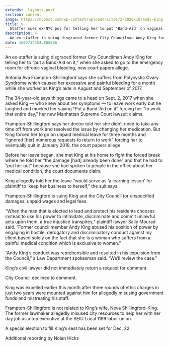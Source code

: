 ```yaml
--- 
extends: _layouts.post 
section: content 
image: https://nypost.com/wp-content/uploads/sites/2/2020/10/andy-king-1.jpg?quality=90&strip=all&w=1200 
title: > 
  Staffer sues ex-NYC pol for telling her to put ‘Band-Aid’ on vaginal bleeding 
description: > 
  An ex-staffer is suing disgraced former City Councilman Andy King for telling her to “put a Band-Aid on it,” when she asked to go to the emergency room for chronic vaginal bleeding, new court papers allege.King allegedly told her the leave “would serve as ‘a learning lesson’ for plaintiff to ‘keep her business to herself,” the suit says.Frampton-Shillingford is suing King and the City Council for unspecified damages, unpaid wages and legal fees.City Council declined to comment.The former lawmaker allegedly misused city resources to help her with her day job as a top executive at the SEIU Local 1199 labor union. 
date: 1602734354.865606 
--- 
```

An ex-staffer is suing disgraced former City Councilman Andy King for telling her to “put a Band-Aid on it,” when she asked to go to the emergency room for chronic vaginal bleeding, new court papers allege.

Antonia Ava Frampton-Shillingford says she suffers from Polycystic Ovary Syndrome which caused her excessive and painful bleeding for a month while she worked as King’s aide in August and September of 2017.

The 34-year-old says things came to a head on Sept. 2, 2017 when she asked King — who knew about her symptoms — to leave work early but he laughed and mocked her saying “Put a Band-Aid on it” forcing her “to work that entire day,” her new Manhattan Supreme Court lawsuit claims.

Frampton-Shillingford says her doctor told her she didn’t need to take any time off from work and resolved the issue by changing her medication. But King forced her to go on unpaid medical leave for three months and “ignored [her] numerous requests to return to work” forcing her to eventually quit in January 2018, the court papers allege.

Before her leave began, she met King at his home to fight the forced break where he told her “the damage [had] already been done” and that he had to “put her out” because she had spoken to people in the office about her medical condition, the court documents claim.

King allegedly told her the leave “would serve as ‘a learning lesson’ for plaintiff to ‘keep her business to herself,” the suit says.

Frampton-Shillingford is suing King and the City Council for unspecified damages, unpaid wages and legal fees.

“When the man that is elected to lead and protect his residents chooses instead to use his power to intimidate, discriminate and commit unlawful acts upon them, a true injustice transpires,” plaintiff lawyer Sally Mourad said. “Former council member Andy King abused his position of power by engaging in hostile, derogatory and discriminatory conduct against my client based solely on the fact that she is a woman who suffers from a painful medical condition which is exclusive to women.”

“Andy King’s conduct was reprehensible and resulted in his expulsion from the Council,” a Law Department spokesman said. “We’ll review the case.”

King’s civil lawyer did not immediately return a request for comment.

City Council declined to comment.

King was expelled earlier this month after three rounds of ethic charges in just two years were mounted against him for allegedly misusing government funds and mistreating his staff.

Frampton-Shillingford is not related to King’s wife, Neva Shillingford-King. The former lawmaker allegedly misused city resources to help her with her day job as a top executive at the SEIU Local 1199 labor union.

A special election to fill King’s seat has been set for Dec. 22.

Additional reporting by Nolan Hicks